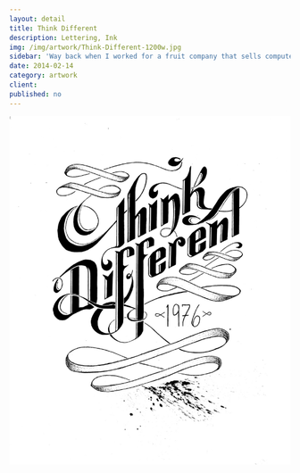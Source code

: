 ```yaml
---
layout: detail
title: Think Different
description: Lettering, Ink
img: /img/artwork/Think-Different-1200w.jpg
sidebar: 'Way back when I worked for a fruit company that sells computers I participated in a design contest with one rule: No logo or identifying marks. This was my entry'
date: 2014-02-14
category: artwork
client:
published: no
---
```

![Think Different](/img/artwork/Think-Different-1200w.jpg)
